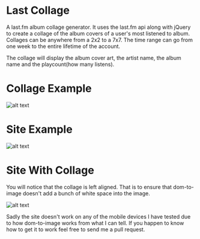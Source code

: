 # Last Collage

A last.fm album collage generator. It uses the last.fm api along with jQuery to create a collage of the album covers of a user's most listened to album. Collages can be anywhere from a 2x2 to a 7x7. The time range can go from one week to the entire lifetime of the account.

The collage will display the album cover art, the artist name, the album name and the playcount(how many listens). 

# Collage Example

![alt text](https://i.imgur.com/1c6jpvO.png "5x5 Collage Example")

# Site Example

![alt text](https://i.imgur.com/MDhU4b7.png "Site Example")

# Site With Collage

You will notice that the collage is left aligned. That is to ensure that dom-to-image doesn't add a bunch of white space into the image. 

![alt text](https://i.imgur.com/gi1es1k.jpg "Site Example")


Sadly the site doesn't work on any of the mobile devices I have tested due to how dom-to-image works from what I can tell. If you happen to know how to get it to work feel free to send me a pull request.